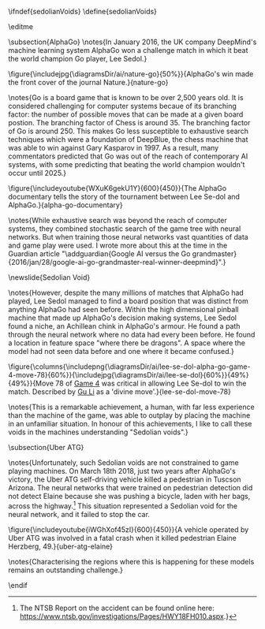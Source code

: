 \ifndef{sedolianVoids}
\define{sedolianVoids}

\editme

\subsection{AlphaGo}
\notes{In January 2016, the UK company DeepMind's machine learning system AlphaGo won a challenge match in which it beat the world champion Go player, Lee Sedol.}


\figure{\includejpg{\diagramsDir/ai/nature-go}{50%}}{AlphaGo's win made the front cover of the journal Nature.}{nature-go}

\notes{Go is a board game that is known to be over 2,500 years old. It is considered challenging for computer systems becaue of its branching factor: the number of possible moves that can be made at a given board postion. The branching factor of Chess is around 35. The branching factor of Go is around 250. This makes Go less susceptible to exhaustive search techniques which were a foundation of DeepBlue, the chess machine that was able to win against Gary Kasparov in 1997. As a result, many commentators predicted that Go was out of the reach of contemporary AI systems, with some predicting that beating the world champion wouldn't occur until 2025.}

\figure{\includeyoutube{WXuK6gekU1Y}{600}{450}}{The AlphaGo documentary tells the story of the tournament between Lee Se-dol and AlphaGo.}{alpha-go-documentary}

\notes{While exhaustive search was beyond the reach of computer systems, they combined stochastic search of the game tree with neural networks. But when training those neural networks vast quantities of data and game play were used. I wrote more about this at the time in the Guardian article "\addguardian{Google AI versus the Go grandmaster}{2016/jan/28/google-ai-go-grandmaster-real-winner-deepmind}".}

\newslide{Sedolian Void}


\notes{However, despite the many millions of matches that AlphaGo had played, Lee Sedol
managed to find a board position that was distinct from anything AlphaGo
had seen before. Within the high dimensional pinball machine that made
up AlphaGo's decision making systems, Lee Sedol found a niche, an
Achillean chink in AlphaGo's armour. He found a path through the neural
network where no data had every been before. He found a location in
feature space "where there be dragons". A space where the model had not seen data before and one where it became confused.} 

\figure{\columns{\includepng{\diagramsDir/ai/lee-se-dol-alpha-go-game-4-move-78}{60%}}{\includejpg{\diagramsDir/ai/lee-se-dol}{60%}}{49%}{49%}}{Move 78 of [Game 4](https://en.wikipedia.org/wiki/AlphaGo_versus_Lee_Sedol#Game_4) was critical in allowing Lee Se-dol to win the match. Described by [Gu Li](https://en.wikipedia.org/wiki/Gu_Li_(Go_player)) as a 'divine move'.}{lee-se-dol-move-78}

\notes{This is a remarkable achievement, a human, with far less experience than the machine of the game, was able to outplay by placing the machine in an unfamiliar situation. In honour of this achievements, I like to call these voids in the machines understanding "Sedolian voids".}

\subsection{Uber ATG}

\notes{Unfortunately, such Sedolian voids are not constrained to game playing machines. On March 18th 2018, just two years after AlphaGo's victory, the Uber ATG self-driving vehicle killed a pedestrian in Tuscson Arizona. The neural networks that were trained on pedestrian detection did not detect Elaine because she was pushing a bicycle, laden with her bags, across the highway.[^uber-atg-crash] This situation represented a Sedolian void for the neural network, and it failed to stop the car.

[^uber-atg-crash]: The NTSB Report on the accident can be found online here: <https://www.ntsb.gov/investigations/Pages/HWY18FH010.aspx>.}



\figure{\includeyoutube{iWGhXof45zI}{600}{450}}{A vehicle operated by Uber ATG was involved in a fatal crash when it killed pedestrian Elaine Herzberg, 49.}{uber-atg-elaine}

\notes{Characterising the regions where this is happening for these models remains an outstanding challenge.}

\endif
